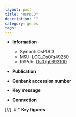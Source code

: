 ```yaml
---
layout: post
title: "OsPDC3"
description: ""
category: genes
tags: 
---
```


* **Information**  
    + Symbol: OsPDC3  
    + MSU: [LOC_Os07g49250](http://rice.uga.edu/cgi-bin/ORF_infopage.cgi?orf=LOC_Os07g49250)  
    + RAPdb: [Os07g0693100](https://rapdb.dna.affrc.go.jp/locus/?name=Os07g0693100)  

* **Publication**  

* **Genbank accession number**  

* **Key message**  

* **Connection**  

[//]: # * **Key figures**  


